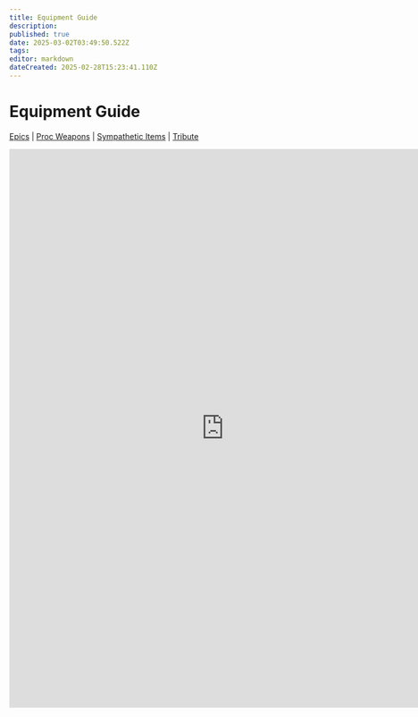 ```yaml
---
title: Equipment Guide
description: 
published: true
date: 2025-03-02T03:49:50.522Z
tags: 
editor: markdown
dateCreated: 2025-02-28T15:23:41.110Z
---
```


# Equipment Guide

[Epics](/equipment-guide/epics/_indexen) | [Proc Weapons](/equipment-guide/procs/_indexen) | [Sympathetic Items](/equipment-guide/symp-items) | [Tribute](/equipment-guide/tribute)

<iframe 
  src="https://www.thjdi.cc/items" 
  width="766" 
  height="1000" 
  style="width: 768px; border: none; overflow: auto;"
  scrolling="auto">
</iframe>
